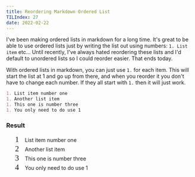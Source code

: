 ```yaml
---
title: Reordering Markdown Ordered List
TILIndex: 27
date: 2022-02-22
---
```


I've been making ordered lists in markdown for a long time. It's great to be able to use ordered lists just by writing the list out using numbers: `1. List item` etc... Until recently, I've always hated reordering these lists and I'd default to unordered lists so I could reorder easier. That ends today.

With ordered lists in markdown, you can just use `1.` for each item. This will start the list at 1 and go up from there, and when you reorder it you don't have to change each number. If they all start with `1.` then it will just work.

```md
1. List item number one
1. Another list item
1. This one is number three
1. You only need to do use 1
```

### Result

<ol class="demo-list">
  <li>List item number one</li>
  <li>Another list item</li>
  <li>This one is number three</li>
  <li>You only need to do use 1</li>
</ol>

<style>
ol.demo-list {
  list-style: none;
  counter-reset: list_counter;
}
ol.demo-list li {
  align-items: baseline;
  display: flex;
  counter-increment: list_counter;
}
ol.demo-list[reversed] li {
  counter-increment: list_counter -1;
}
ol.demo-list li::before {
  content: counter(list_counter);
  color: var(--accent);
  font-family: 'Cartograph', mono;
  font-size: 1.5em;
  font-variant-numeric: tabular-nums;
  margin-right: 1rem;
}
</style>
